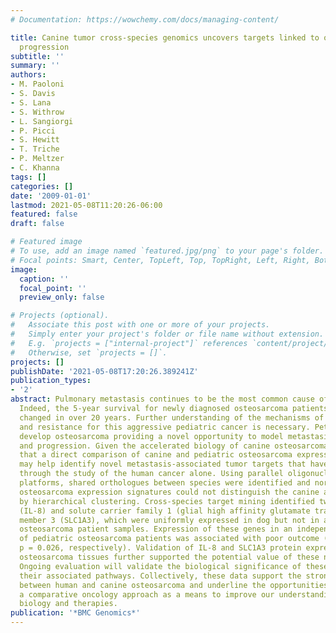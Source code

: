 ```yaml
---
# Documentation: https://wowchemy.com/docs/managing-content/

title: Canine tumor cross-species genomics uncovers targets linked to osteosarcoma
  progression
subtitle: ''
summary: ''
authors:
- M. Paoloni
- S. Davis
- S. Lana
- S. Withrow
- L. Sangiorgi
- P. Picci
- S. Hewitt
- T. Triche
- P. Meltzer
- C. Khanna
tags: []
categories: []
date: '2009-01-01'
lastmod: 2021-05-08T11:20:26-06:00
featured: false
draft: false

# Featured image
# To use, add an image named `featured.jpg/png` to your page's folder.
# Focal points: Smart, Center, TopLeft, Top, TopRight, Left, Right, BottomLeft, Bottom, BottomRight.
image:
  caption: ''
  focal_point: ''
  preview_only: false

# Projects (optional).
#   Associate this post with one or more of your projects.
#   Simply enter your project's folder or file name without extension.
#   E.g. `projects = ["internal-project"]` references `content/project/deep-learning/index.md`.
#   Otherwise, set `projects = []`.
projects: []
publishDate: '2021-05-08T17:20:26.389241Z'
publication_types:
- '2'
abstract: Pulmonary metastasis continues to be the most common cause of death in osteosarcoma.
  Indeed, the 5-year survival for newly diagnosed osteosarcoma patients has not significantly
  changed in over 20 years. Further understanding of the mechanisms of metastasis
  and resistance for this aggressive pediatric cancer is necessary. Pet dogs naturally
  develop osteosarcoma providing a novel opportunity to model metastasis development
  and progression. Given the accelerated biology of canine osteosarcoma, we hypothesized
  that a direct comparison of canine and pediatric osteosarcoma expression profiles
  may help identify novel metastasis-associated tumor targets that have been missed
  through the study of the human cancer alone. Using parallel oligonucleotide array
  platforms, shared orthologues between species were identified and normalized. The
  osteosarcoma expression signatures could not distinguish the canine and human diseases
  by hierarchical clustering. Cross-species target mining identified two genes, interleukin-8
  (IL-8) and solute carrier family 1 (glial high affinity glutamate transporter),
  member 3 (SLC1A3), which were uniformly expressed in dog but not in all pediatric
  osteosarcoma patient samples. Expression of these genes in an independent population
  of pediatric osteosarcoma patients was associated with poor outcome (p = 0.020 and
  p = 0.026, respectively). Validation of IL-8 and SLC1A3 protein expression in pediatric
  osteosarcoma tissues further supported the potential value of these novel targets.
  Ongoing evaluation will validate the biological significance of these targets and
  their associated pathways. Collectively, these data support the strong similarities
  between human and canine osteosarcoma and underline the opportunities provided by
  a comparative oncology approach as a means to improve our understanding of cancer
  biology and therapies.
publication: '*BMC Genomics*'
---
```

